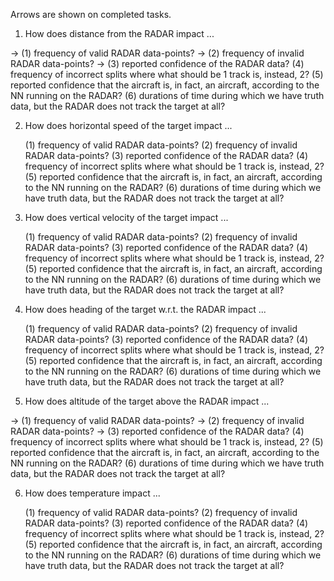 Arrows are shown on completed tasks.

1. How does distance from the RADAR impact ... 

 -> (1) frequency of valid RADAR data-points?
 -> (2) frequency of invalid RADAR data-points?
 -> (3) reported confidence of the RADAR data?
	(4) frequency of incorrect splits where what should be 1 track is, instead, 2?
	(5) reported confidence that the aircraft is, in fact, an aircraft, according to the NN running on the RADAR?
	(6) durations of time during which we have truth data, but the RADAR does not track the target at all?

2. How does horizontal speed of the target impact ... 

	(1) frequency of valid RADAR data-points?
	(2) frequency of invalid RADAR data-points?
	(3) reported confidence of the RADAR data?
	(4) frequency of incorrect splits where what should be 1 track is, instead, 2?
	(5) reported confidence that the aircraft is, in fact, an aircraft, according to the NN running on the RADAR?
	(6) durations of time during which we have truth data, but the RADAR does not track the target at all?

3. How does vertical velocity of the target impact ... 

	(1) frequency of valid RADAR data-points?
	(2) frequency of invalid RADAR data-points?
	(3) reported confidence of the RADAR data?
	(4) frequency of incorrect splits where what should be 1 track is, instead, 2?
	(5) reported confidence that the aircraft is, in fact, an aircraft, according to the NN running on the RADAR?
	(6) durations of time during which we have truth data, but the RADAR does not track the target at all?

4. How does heading of the target w.r.t. the RADAR impact ... 

	(1) frequency of valid RADAR data-points?
	(2) frequency of invalid RADAR data-points?
	(3) reported confidence of the RADAR data?
	(4) frequency of incorrect splits where what should be 1 track is, instead, 2?
	(5) reported confidence that the aircraft is, in fact, an aircraft, according to the NN running on the RADAR?
	(6) durations of time during which we have truth data, but the RADAR does not track the target at all?

5. How does altitude of the target above the RADAR impact ... 

 -> (1) frequency of valid RADAR data-points?
 -> (2) frequency of invalid RADAR data-points?
 -> (3) reported confidence of the RADAR data?
	(4) frequency of incorrect splits where what should be 1 track is, instead, 2?
	(5) reported confidence that the aircraft is, in fact, an aircraft, according to the NN running on the RADAR?
	(6) durations of time during which we have truth data, but the RADAR does not track the target at all?

6. How does temperature impact ... 

	(1) frequency of valid RADAR data-points?
	(2) frequency of invalid RADAR data-points?
	(3) reported confidence of the RADAR data?
	(4) frequency of incorrect splits where what should be 1 track is, instead, 2?
	(5) reported confidence that the aircraft is, in fact, an aircraft, according to the NN running on the RADAR?
	(6) durations of time during which we have truth data, but the RADAR does not track the target at all?
